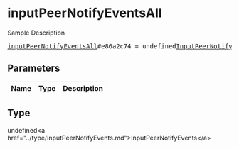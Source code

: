 # inputPeerNotifyEventsAll

Sample Description

<pre>
<a href="../constructor/inputPeerNotifyEventsAll.md">inputPeerNotifyEventsAll</a>#e86a2c74 = undefined<a href="../type/InputPeerNotifyEvents.md">InputPeerNotifyEvents</a>;
</pre>

## Parameters

| Name | Type | Description |
|------|:----:|-------------|

## Type

undefined&lt;a href=&#34;../type/InputPeerNotifyEvents.md&#34;&gt;InputPeerNotifyEvents&lt;/a&gt;
